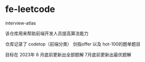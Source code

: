 # fe-leetcode
interview-atlas


该仓库用来帮助前端开发人员提高算法能力

仓库记录了 codetop（前端分类） 剑指offer 以及 hot-100的题单题目


目标在 2023年 6 月底前更新出全部题解
7月底前更新出最优题解

<!-- 查看题解的 -->
<!-- 459 -->